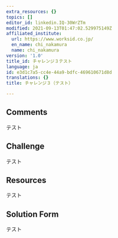 ```yaml
---
extra_resources: {}
topics: []
editor_id: linkedin.IQ-30WrZTm
modified: 2021-09-13T01:47:02.529975149Z
affiliated_institute:
  url: https://www.worksid.co.jp/
  en_name: chi_nakamura
  name: chi_nakamura
version: '1.0'
title_id: チャレンジ３テスト
language: ja
id: e3d1c7a5-cc4e-44a9-bdfc-469610671d8d
translations: {}
title: チャレンジ３（テスト）

---
```


## Comments
テスト


## Challenge
テスト


## Resources
テスト


## Solution Form

テスト

